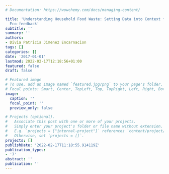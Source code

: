 ```yaml
---
# Documentation: https://wowchemy.com/docs/managing-content/

title: 'Understanding Household Food Waste: Setting Data into Context for Effective
  Eco-feedback'
subtitle: ''
summary: ''
authors:
- Divia Patricia Jimenez Encarnacion
tags: []
categories: []
date: '2017-01-01'
lastmod: 2022-02-17T12:18:56+01:00
featured: false
draft: false

# Featured image
# To use, add an image named `featured.jpg/png` to your page's folder.
# Focal points: Smart, Center, TopLeft, Top, TopRight, Left, Right, BottomLeft, Bottom, BottomRight.
image:
  caption: ''
  focal_point: ''
  preview_only: false

# Projects (optional).
#   Associate this post with one or more of your projects.
#   Simply enter your project's folder or file name without extension.
#   E.g. `projects = ["internal-project"]` references `content/project/deep-learning/index.md`.
#   Otherwise, set `projects = []`.
projects: []
publishDate: '2022-02-17T11:18:55.914119Z'
publication_types:
- '7'
abstract: ''
publication: ''
---
```

